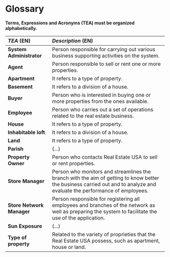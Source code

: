 # Glossary

**Terms, Expressions and Acronyms (TEA) must be organized alphabetically.**


| **_TEA_** (EN)            | **_Description_** (EN)                                                                                                                                                   |                                       
|:--------------------------|:-------------------------------------------------------------------------------------------------------------------------------------------------------------------------|
| **System Administrator**  | Person responsible for carrying out various business supporting activities on the system.                                                                                |
| **Agent**                 | Person responsible to sell or rent one or more properties.                                                                                                               |
| **Apartment**             | It refers to a type of property.                                                                                                                                         |
| **Basement**              | It refers to a division of a house.                                                                                                                                      |
| **Buyer**                 | Person who is interested in buying one or more properties from the ones available.                                                                                       |
| **Employee**              | Person who carries out a set of operations related to the real estate business.                                                                                          |
| **House**                 | It refers to a type of property.                                                                                                                                         |
| **Inhabitable loft**      | It refers to a division of a house.                                                                                                                                      |
| **Land**                  | It refers to a type of property.                                                                                                                                         |
| **Parish**                | (...)                                                                                                                                                                    |
| **Property Owner**        | Person who contacts Real Estate USA to sell or rent properties.                                                                                                          |                          |                                                                                                                                                                          |
| **Store Manager**         | Person who monitors and streamlines the branch with the aim of getting to know better the business carried out and to analyze and evaluate the performance of employees. |
| **Store Network Manager** | Person responsible for registering all employees and branches of the network as well as preparing the system to facilitate the use of the application.                   |
| **Sun Exposure**          | (...)                                                                                                                                                                    |
| **Type of property**      | Related to the variety of proprieties that the Real Estate USA possess, such as apartment, house or land.                                                                ||                                                                                                                                                                          ||                                                                                                                                                                          ||                                                                                                                                                                          |                           |                                                                                                                                                                          |                       |                                                                                                                                                                                                   |                                                                                                                                                                        |                                                                                                                                                                          |

